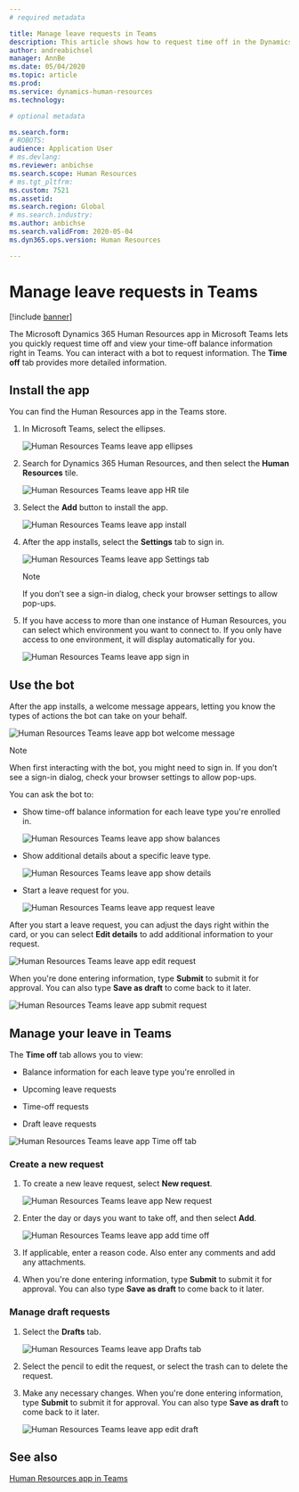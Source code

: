 ```yaml
---
# required metadata

title: Manage leave requests in Teams
description: This article shows how to request time off in the Dynamics 365 Human Resources app in Microsoft Teams.
author: andreabichsel
manager: AnnBe
ms.date: 05/04/2020
ms.topic: article
ms.prod: 
ms.service: dynamics-human-resources
ms.technology: 

# optional metadata

ms.search.form: 
# ROBOTS: 
audience: Application User
# ms.devlang: 
ms.reviewer: anbichse
ms.search.scope: Human Resources
# ms.tgt_pltfrm: 
ms.custom: 7521
ms.assetid: 
ms.search.region: Global
# ms.search.industry: 
ms.author: anbichse
ms.search.validFrom: 2020-05-04
ms.dyn365.ops.version: Human Resources

---
```


# Manage leave requests in Teams

[!include [banner](includes/preview-feature.md)]

The Microsoft Dynamics 365 Human Resources app in Microsoft Teams lets you quickly request time off and view your time-off balance information right in Teams. You can interact with a bot to request information. The **Time off** tab provides more detailed information.

## Install the app

You can find the Human Resources app in the Teams store.

1. In Microsoft Teams, select the ellipses.

   ![Human Resources Teams leave app ellipses](./media/hr-teams-leave-app-ellipses.png)
 
2. Search for Dynamics 365 Human Resources, and then select the **Human Resources** tile.

   ![Human Resources Teams leave app HR tile](./media/hr-teams-leave-app-human-resources-tile.png)

3. Select the **Add** button to install the app.

   ![Human Resources Teams leave app install](./media/hr-teams-leave-in-store.png)

4. After the app installs, select the **Settings** tab to sign in.

   ![Human Resources Teams leave app Settings tab](./media/hr-teams-leave-app-settings-tab.png)

   > [!NOTE]
   > If you don’t see a sign-in dialog, check your browser settings to allow pop-ups. 

5. If you have access to more than one instance of Human Resources, you can select which environment you want to connect to. If you only have access to one environment, it will display automatically for you.

   ![Human Resources Teams leave app sign in](./media/hr-teams-leave-app-sign-in.png)
 
## Use the bot

After the app installs, a welcome message appears, letting you know the types of actions the bot can take on your behalf.

![Human Resources Teams leave app bot welcome message](./media/hr-teams-leave-app-bot.png)
 
> [!NOTE]
> When first interacting with the bot, you might need to sign in. If you don’t see a sign-in dialog, check your browser settings to allow pop-ups.

You can ask the bot to:

- Show time-off balance information for each leave type you're enrolled in.

   ![Human Resources Teams leave app show balances](./media/hr-teams-leave-app-bot-balances.png)
 
- Show additional details about a specific leave type.

   ![Human Resources Teams leave app show details](./media/hr-teams-leave-app-bot-details.png)

- Start a leave request for you.

   ![Human Resources Teams leave app request leave](./media/hr-teams-leave-app-bot-request.png)
 
After you start a leave request, you can adjust the days right within the card, or you can select **Edit details** to add additional information to your request.

![Human Resources Teams leave app edit request](./media/hr-teams-leave-app-bot-edit.png)
 
When you're done entering information, type **Submit** to submit it for approval. You can also type **Save as draft** to come back to it later.

![Human Resources Teams leave app submit request](./media/hr-teams-leave-app-bot-submit.png)

## Manage your leave in Teams

The **Time off** tab allows you to view:

- Balance information for each leave type you're enrolled in

- Upcoming leave requests

- Time-off requests

- Draft leave requests

![Human Resources Teams leave app Time off tab](./media/hr-teams-leave-app-bot-timeoff-tab.png)
 
### Create a new request

1. To create a new leave request, select **New request**.

   ![Human Resources Teams leave app New request](./media/hr-teams-leave-app-timeoff-tab-new.png)

2. Enter the day or days you want to take off, and then select **Add**.

   ![Human Resources Teams leave app add time off](./media/hr-teams-leave-app-timeoff-tab-add.png)

3. If applicable, enter a reason code. Also enter any comments and add any attachments.

4. When you're done entering information, type **Submit** to submit it for approval. You can also type **Save as draft** to come back to it later.

### Manage draft requests

1. Select the **Drafts** tab.

   ![Human Resources Teams leave app Drafts tab](./media/hr-teams-leave-app-bot-drafts-tab.png)

2. Select the pencil to edit the request, or select the trash can to delete the request.

3. Make any necessary changes. When you're done entering information, type **Submit** to submit it for approval. You can also type **Save as draft** to come back to it later.

   ![Human Resources Teams leave app edit draft](./media/hr-teams-leave-app-bot-edit.png)

## See also

[Human Resources app in Teams](hr-admin-teams-leave-app.md)



